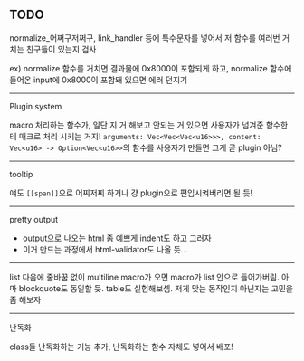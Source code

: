 ## TODO

normalize_어쩌구저쩌구, link_handler 등에 특수문자를 넣어서 저 함수를 여러번 거치는 친구들이 있는지 검사

ex) normalize 함수를 거치면 결과물에 0x8000이 포함되게 하고, normalize 함수에 들어온 input에 0x8000이 포함돼 있으면 에러 던지기

---

Plugin system

macro 처리하는 함수가, 일단 지 거 해보고 안되는 거 있으면 사용자가 넘겨준 함수한테 매크로 처리 시키는 거지! `arguments: Vec<Vec<Vec<u16>>>, content: Vec<u16> -> Option<Vec<u16>>`의 함수를 사용자가 만들면 그게 곧 plugin 아님?

---

tooltip

얘도 `[[span]]`으로 어찌저찌 하거나 걍 plugin으로 편입시켜버리면 될 듯!

---

pretty output
- output으로 나오는 html 좀 예쁘게 indent도 하고 그러자
- 이거 만드는 과정에서 html-validator도 나올 듯...

---

list 다음에 줄바꿈 없이 multiline macro가 오면 macro가 list 안으로 들어가버림. 아마 blockquote도 동일할 듯. table도 실험해보셈. 저게 맞는 동작인지 아닌지는 고민을 좀 해보자

---

난독화

class들 난독화하는 기능 추가, 난독화하는 함수 자체도 넣어서 배포!
